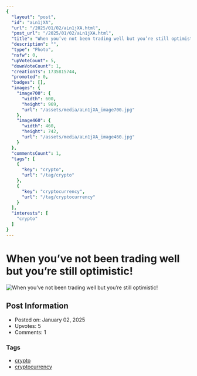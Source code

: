 ```yaml
---
{
  "layout": "post",
  "id": "aLn1jXA",
  "url": "/2025/01/02/aLn1jXA.html",
  "post_url": "/2025/01/02/aLn1jXA.html",
  "title": "When you’ve not been trading well but you’re still optimistic!",
  "description": "",
  "type": "Photo",
  "nsfw": 0,
  "upVoteCount": 5,
  "downVoteCount": 1,
  "creationTs": 1735815744,
  "promoted": 0,
  "badges": [],
  "images": {
    "image700": {
      "width": 600,
      "height": 969,
      "url": "/assets/media/aLn1jXA_image700.jpg"
    },
    "image460": {
      "width": 460,
      "height": 742,
      "url": "/assets/media/aLn1jXA_image460.jpg"
    }
  },
  "commentsCount": 1,
  "tags": [
    {
      "key": "crypto",
      "url": "/tag/crypto"
    },
    {
      "key": "cryptocurrency",
      "url": "/tag/cryptocurrency"
    }
  ],
  "interests": [
    "crypto"
  ]
}
---
```


# When you’ve not been trading well but you’re still optimistic!

![When you’ve not been trading well but you’re still optimistic!](/assets/media/aLn1jXA_image700.jpg)

## Post Information

- Posted on: January 02, 2025
- Upvotes: 5
- Comments: 1

### Tags

- [crypto](/tag/crypto)
- [cryptocurrency](/tag/cryptocurrency)
